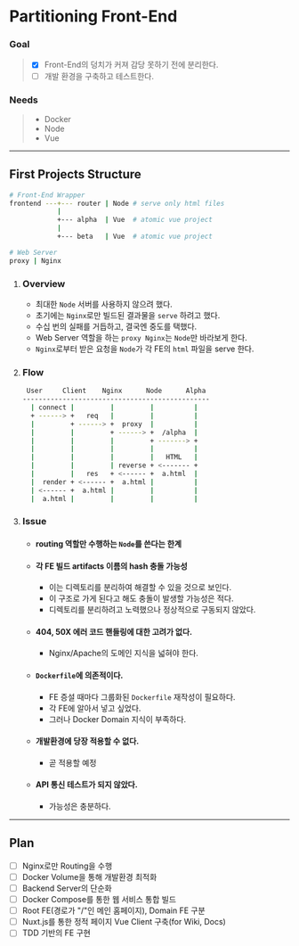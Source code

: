 # Partitioning Front-End

### Goal

>   - [X] Front-End의 덩치가 커져 감당 못하기 전에 분리한다.
>   - [ ] 개발 환경을 구축하고 테스트한다.

### Needs

>   -   Docker
>   -   Node
>   -   Vue

---

## First Projects Structure

```bash
# Front-End Wrapper
frontend ---+--- router | Node # serve only html files
            |
            +--- alpha  | Vue  # atomic vue project
            |
            +--- beta   | Vue  # atomic vue project

# Web Server
proxy | Nginx
```

1.  ### Overview
    -   최대한 `Node` 서버를 사용하지 않으려 했다.
    -   초기에는 `Nginx`로만 빌드된 결과물을 `serve` 하려고 했다.
    -   수십 번의 실패를 거듭하고, 결국엔 중도를 택했다.
    -   Web Server 역할을 하는 `proxy Nginx`는 `Node`만 바라보게 한다.
    -   `Nginx`로부터 받은 요청을 `Node`가 각 FE의 `html` 파일을 serve 한다.

2.  ### Flow
    ```bash
     User     Client    Nginx      Node      Alpha
    -----------------------------------------------
      | connect |         |         |          |
      + ------> +   req   |         |          |
      |         + ------> +  proxy  |          |
      |         |         + ------> +  /alpha  |
      |         |         |         + -------> +
      |         |         |         |          |
      |         |         |         |   HTML   |
      |         |         | reverse + <------- +
      |         |   res   + <------ +  a.html  |
      |  render + <------ +  a.html |          |
      | <------ +  a.html |         |          |
      |  a.html |         |         |          |
    ```

3.  ### Issue
    -   #### routing 역할만 수행하는 `Node`를 쓴다는 한계
    -   #### 각 FE 빌드 artifacts 이름의 hash 충돌 가능성
        -   이는 디렉토리를 분리하여 해결할 수 있을 것으로 보인다.
        -   이 구조로 가게 된다고 해도 충돌이 발생할 가능성은 적다.
        -   디렉토리를 분리하려고 노력했으나 정상적으로 구동되지 않았다.
    -   #### 404, 50X 에러 코드 핸들링에 대한 고려가 없다.
        -   Nginx/Apache의 도메인 지식을 넓혀야 한다.
    -   #### `Dockerfile`에 의존적이다.
        -   FE 증설 때마다 그룹화된 `Dockerfile` 재작성이 필요하다.
        -   각 FE에 알아서 넣고 싶었다.
        -   그러나 Docker Domain 지식이 부족하다.
    -   #### 개발환경에 당장 적용할 수 없다.
        -   곧 적용할 예정
    -   #### API 통신 테스트가 되지 않았다.
        -   가능성은 충분하다.

---

## Plan

- [ ] Nginx로만 Routing을 수행
- [ ] Docker Volume을 통해 개발환경 최적화
- [ ] Backend Server의 단순화
- [ ] Docker Compose를 통한 웹 서비스 통합 빌드
- [ ] Root FE(경로가 "/"인 메인 홈페이지), Domain FE 구분
- [ ] Nuxt.js를 통한 정적 페이지 Vue Client 구축(for Wiki, Docs)
- [ ] TDD 기반의 FE 구현
